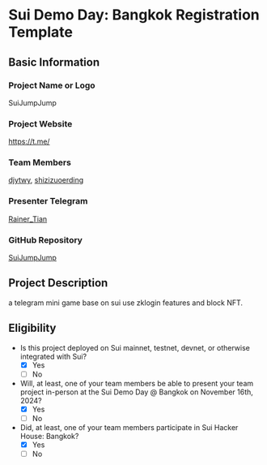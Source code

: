 # Sui Demo Day: Bangkok Registration Template

## Basic Information

### Project Name or Logo

SuiJumpJump

### Project Website

https://t.me/

### Team Members

[djytwy](https://github.com/djytwy), [shizizuoerding](https://github.com/shizizuoerding)

### Presenter Telegram

[Rainer_Tian](https://t.me/Rainer_Tian)

### GitHub Repository

[SuiJumpJump](https://github.com/djytwy/SuiJumpJump)

## Project Description 

a telegram mini game base on sui use zklogin features and block NFT.

## Eligibility

- Is this project deployed on Sui mainnet, testnet, devnet, or otherwise integrated with Sui?
    - [x] Yes
    - [ ] No
- Will, at least, one of your team members be able to present your team project in-person at the Sui Demo Day @ Bangkok on November 16th, 2024?
    - [x] Yes
    - [ ] No
- Did, at least, one of your team members participate in Sui Hacker House: Bangkok? 
    - [x] Yes
    - [ ] No
